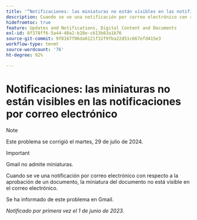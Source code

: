 ```yaml
---
title: '“Notificaciones: las miniaturas no están visibles en las notificaciones por correo electrónico”'
description: Cuando se ve una notificación por correo electrónico con respecto a la aprobación de un documento, la miniatura del documento no está visible en el correo electrónico.
hidefromtoc: true
feature: Updates and Notifications, Digital Content and Documents
exl-id: 8f378ff6-5a44-40a2-b28e-c613b63a1b76
source-git-commit: 9f8167f06da0121f32f9fba22d51c667efd415e3
workflow-type: tm+mt
source-wordcount: '76'
ht-degree: 92%

---
```


# Notificaciones: las miniaturas no están visibles en las notificaciones por correo electrónico

>[!NOTE]
>
>Este problema se corrigió el martes, 29 de julio de 2024.

>[!IMPORTANT]
>
>Gmail no admite miniaturas.

Cuando se ve una notificación por correo electrónico con respecto a la aprobación de un documento, la miniatura del documento no está visible en el correo electrónico.

Se ha informado de este problema en Gmail.

_Notificado por primera vez el 1 de junio de 2023._
